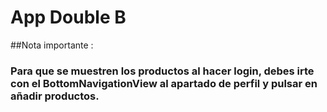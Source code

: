 # App Double B

##Nota importante :<br>

### Para que se muestren los productos al hacer login, debes irte con el BottomNavigationView al apartado de perfil y pulsar en añadir productos.

